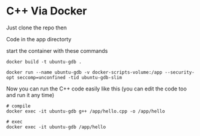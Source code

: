 # C++ Via Docker

Just clone the repo then

Code in the app directorty

start the container with these commands 
```
docker build -t ubuntu-gdb .

docker run --name ubuntu-gdb -v docker-scripts-volume:/app --security-opt seccomp=unconfined -tid ubuntu-gdb-slim
```

Now you can run the C++ code easily like this (you can edit the code too and run it any time)

```
# compile
docker exec -it ubuntu-gdb g++ /app/hello.cpp -o /app/hello

# exec
docker exec -it ubuntu-gdb /app/hello
```
